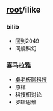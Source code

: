 ## [root](../README.md)/ilike
### bilib
* 回到2049
* 问舰科幻
### 喜马拉雅
* [卓老板聊科技](other/bosszhuo.md)
* 原样
* 科技相对论
* 罗辑思维
